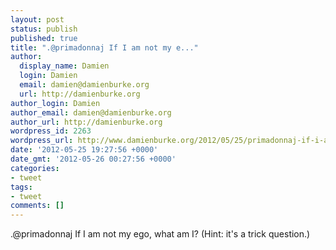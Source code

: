 ```yaml
---
layout: post
status: publish
published: true
title: ".@primadonnaj If I am not my e..."
author:
  display_name: Damien
  login: Damien
  email: damien@damienburke.org
  url: http://damienburke.org
author_login: Damien
author_email: damien@damienburke.org
author_url: http://damienburke.org
wordpress_id: 2263
wordpress_url: http://www.damienburke.org/2012/05/25/primadonnaj-if-i-am-not-my-e/
date: '2012-05-25 19:27:56 +0000'
date_gmt: '2012-05-26 00:27:56 +0000'
categories:
- tweet
tags:
- tweet
comments: []
---
```

<p>.@primadonnaj If I am not my ego, what am I? (Hint: it's a trick question.)</p>
